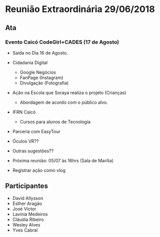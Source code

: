 # Reunião Extraordinária 29/06/2018

## Ata

### Evento Caicó CodeGirl+CADES (17 de Agosto)
  - Saída no Dia 16 de Agosto.

  - Cidadania Digital
    - Google Negócios
    - FanPage (Instagram)
    - Divulgação (Fotografia)

  - Ação na Escola que Soraya realiza o projeto (Crianças)
    - Abordagem de acordo com o público alvo.

  - IFRN Caicó
    - Cursos para alunos de Tecnologia

  - Parceria com EasyTour

  - Óculos VR??

  - Outras sugestões??

  - Próxima reunião: 05/07 às 16hrs (Sala de Marília)

  - Registrar ação como vlog

## Participantes

- David Allysson
- Esther Aragão
- José Victor
- Lavínia Medeiros
- Cláudia Ribeiro
- Wesley Alves
- Yves Cabral

